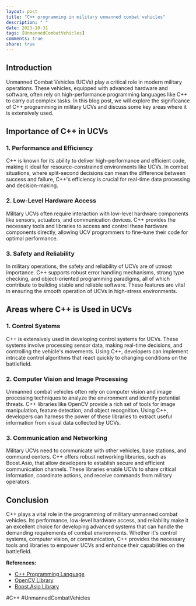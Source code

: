 ```yaml
---
layout: post
title: "C++ programming in military unmanned combat vehicles"
description: " "
date: 2023-10-31
tags: [UnmannedCombatVehicles]
comments: true
share: true
---
```


## Introduction
Unmanned Combat Vehicles (UCVs) play a critical role in modern military operations. These vehicles, equipped with advanced hardware and software, often rely on high-performance programming languages like C++ to carry out complex tasks. In this blog post, we will explore the significance of C++ programming in military UCVs and discuss some key areas where it is extensively used.

## Importance of C++ in UCVs
### 1. Performance and Efficiency
C++ is known for its ability to deliver high-performance and efficient code, making it ideal for resource-constrained environments like UCVs. In combat situations, where split-second decisions can mean the difference between success and failure, C++'s efficiency is crucial for real-time data processing and decision-making.

### 2. Low-Level Hardware Access
Military UCVs often require interaction with low-level hardware components like sensors, actuators, and communication devices. C++ provides the necessary tools and libraries to access and control these hardware components directly, allowing UCV programmers to fine-tune their code for optimal performance.

### 3. Safety and Reliability
In military operations, the safety and reliability of UCVs are of utmost importance. C++ supports robust error handling mechanisms, strong type checking, and object-oriented programming paradigms, all of which contribute to building stable and reliable software. These features are vital in ensuring the smooth operation of UCVs in high-stress environments.

## Areas where C++ is Used in UCVs
### 1. Control Systems
C++ is extensively used in developing control systems for UCVs. These systems involve processing sensor data, making real-time decisions, and controlling the vehicle's movements. Using C++, developers can implement intricate control algorithms that react quickly to changing conditions on the battlefield.

### 2. Computer Vision and Image Processing
Unmanned combat vehicles often rely on computer vision and image processing techniques to analyze the environment and identify potential threats. C++ libraries like OpenCV provide a rich set of tools for image manipulation, feature detection, and object recognition. Using C++, developers can harness the power of these libraries to extract useful information from visual data collected by UCVs.

### 3. Communication and Networking
Military UCVs need to communicate with other vehicles, base stations, and command centers. C++ offers robust networking libraries, such as Boost.Asio, that allow developers to establish secure and efficient communication channels. These libraries enable UCVs to share critical information, coordinate actions, and receive commands from military operators.

## Conclusion
C++ plays a vital role in the programming of military unmanned combat vehicles. Its performance, low-level hardware access, and reliability make it an excellent choice for developing advanced systems that can handle the demanding requirements of combat environments. Whether it's control systems, computer vision, or communication, C++ provides the necessary tools and libraries to empower UCVs and enhance their capabilities on the battlefield.

**References:**
- [C++ Programming Language](https://isocpp.org/)
- [OpenCV Library](https://opencv.org/)
- [Boost.Asio Library](https://www.boost.org/doc/libs/1_77_0/doc/html/boost_asio.html)

#C++ #UnmannedCombatVehicles